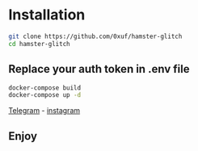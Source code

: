 # Installation

```bash
git clone https://github.com/0xuf/hamster-glitch
cd hamster-glitch
```

## Replace your auth token in .env file

```bash
docker-compose build
docker-compose up -d
```

[Telegram](https://t.me/ZeroXUF) - [instagram](https://instagram.com/zeroxuf)
## Enjoy

